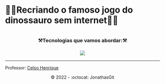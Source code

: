 <h1>🚧🚧Recriando o famoso jogo do dinossauro sem internet🚧🚧<h1/>
  
   <h3 align="center">⚒️Tecnologias que vamos abordar:⚒️ </h3>
 
 <h3 align="center"><img src="https://img.shields.io/badge/JavaScript-F7DF1E?style=for-the-badge&logo=javascript&logoColor=black"></h3>

  <hr>
  
  Professor: <a href="https://github.com/celso-henrique/">Celso Henrique</a>

  
  <p align="center">©️ 2022 - :octocat: JonathasGit </p>
